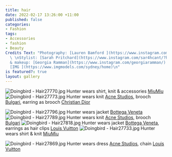 ```yaml
---
title: hair
date: 2022-02-17 13:26:00 +11:00
published: false
categories:
- Fashion
tags:
- Accessories
- fashion
- Beauty
Credits Text: "Photography: [Lauren Bamford ](https://www.instagram.com/laurenbamford/)
  \ \nStylist: [Sarah Pritchard](https://www.instagram.com/sar4hcant/?hl=en)  \nHair
  & makeup: [Georgia Ramman](https://www.instagram.com/georgiaramman/) \nTalent: Hunter
  [IMG ](https://www.imgmodels.com/sydney/home)\n"
is featured?: true
layout: gallery
---
```



![Doingbird - Hair27770.jpg](/uploads/Doingbird%20-%20Hair27770.jpg)
Hunter wears shirt, knit & accessories [MiuMiu ](https://www.miumiu.com/au/en.html)
![Doingbird - Hair27773.jpg](/uploads/Doingbird%20-%20Hair27773.jpg)
Hunter wears knit [Acne Studios](https://www.acnestudios.com/au/en/home), brooch [Bulgari](https://www.bulgari.com/en-au/), earring as brooch [Christian Dior](https://www.dior.com/en_au)


![Doingbird - Hair27796.jpg](/uploads/Doingbird%20-%20Hair27796.jpg)
Hunter wears jacket [Bottega Veneta](https://www.bottegaveneta.com/en-au)
![Doingbird - Hair27789.jpg](/uploads/Doingbird%20-%20Hair27789.jpg)
Hunter wears knit [Acne Studios](https://www.acnestudios.com/au/en/home), brooch [Bulgari](https://www.bulgari.com/en-au/)
![Doingbird - Hair27818.jpg](/uploads/Doingbird%20-%20Hair27818.jpg)
Hunter wears jacket [Bottega Veneta](https://www.bottegaveneta.com/en-au), earrings as hair clips [Louis Vuitton](https://au.louisvuitton.com/eng-au/homepage)
![Doingbird - Hair27733.jpg](/uploads/Doingbird%20-%20Hair27733.jpg)
Hunter wears shirt & knit [MiuMiu ](https://www.miumiu.com/au/en.html)


![Doingbird - Hair27869.jpg](/uploads/Doingbird%20-%20Hair27869.jpg)
Hunter wears dress [Acne Studios](https://www.acnestudios.com/au/en/home), chain [Louis Vuitton](https://au.louisvuitton.com/eng-au/homepage)

